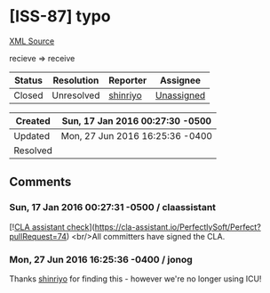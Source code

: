 # [ISS-87] typo

[XML Source](../xml/ISS-87.xml)
<p><p>recieve =&gt; receive</p></p>





Status|Resolution|Reporter|Assignee
------|----------|--------|--------
Closed|Unresolved|[shinriyo](shinriyo)|[Unassigned]($-1)





Created|Sun, 17 Jan 2016 00:27:30 -0500
-------|--------------
Updated|Mon, 27 Jun 2016 16:25:36 -0400
Resolved|


## Comments




### Sun, 17 Jan 2016 00:27:31 -0500 / claassistant 

<p><p>[!<a href="https://cla-assistant.io/pull/badge/signed" class="external-link" rel="nofollow">CLA assistant check</a>](<a href="https://cla-assistant.io/PerfectlySoft/Perfect?pullRequest=74" class="external-link" rel="nofollow">https://cla-assistant.io/PerfectlySoft/Perfect?pullRequest=74</a>) &lt;br/&gt;All committers have signed the CLA.</p></p>


### Mon, 27 Jun 2016 16:25:36 -0400 / jonog 

<p><p>Thanks <a href="http://jira.perfect.org:8080/secure/ViewProfile.jspa?name=shinriyo" class="user-hover" rel="shinriyo">shinriyo</a> for finding this - however we're no longer using ICU!</p></p>


